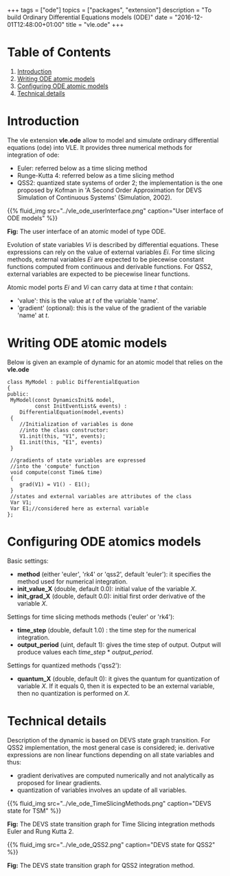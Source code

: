 +++
tags = ["ode"]
topics = ["packages", "extension"]
description = "To build Ordinary Differential Equations models (ODE)"
date = "2016-12-01T12:48:00+01:00"
title = "vle.ode"
+++

# Table of Contents

1. [Introduction](#Introduction)
2. [Writing ODE atomic models](#WritingAtomicModels)
3. [Configuring ODE atomic models](#ConfiguringAtomicModels)
4. [Technical details](#TechnicalDetails)

# Introduction <a name="Introduction"></a>

The vle extension **vle.ode** allow to model and simulate ordinary 
differential equations (ode) into VLE. It provides three numerical methods 
for integration of ode:

* Euler: referred below as a time slicing method
* Runge-Kutta 4: referred below as a time slicing method
* QSS2: quantized state systems of order 2; the implementation is the one proposed
by Kofman in 'A Second Order Approximation for DEVS Simulation of Continuous 
Systems' (Simulation, 2002).

{{% fluid_img src="../vle_ode_userInterface.png" caption="User interface of ODE models" %}}

**Fig:** The user interface of an atomic model of type ODE.

Evolution of state variables _Vi_ is described by differential equations. 
These expressions can rely on the value of external variables _Ei_.
For time slicing methods, external variables _Ei_  are expected to be
piecewise constant functions computed from continuous and derivable functions. 
For QSS2, external variables are expected to be
piecewise linear functions.

Atomic model ports _Ei_ and _Vi_ can carry data at time _t_ that contain:

* 'value': this is the value at $t$ of the variable 'name'.
* 'gradient' (optional): this is the value of the gradient of
  the variable 'name' at _t_.

# Writing ODE atomic models <a name="WritingAtomicModels"></a>

Below is given an example of dynamic for an atomic model that relies 
on the **vle.ode**

```
class MyModel : public DifferentialEquation
{
public:
 MyModel(const DynamicsInit& model,
	     const InitEventList& events) :
    DifferentialEquation(model,events)
 {
    //Initialization of variables is done 
    //into the class constructor:
    V1.init(this, "V1", events);
    E1.init(this, "E1", events)
 }
 
 //gradients of state variables are expressed 
 //into the 'compute' function 
 void compute(const Time& time)
 {
    grad(V1) = V1() - E1();
 }
 //states and external variables are attributes of the class
 Var V1;
 Var E1;//considered here as external variable
};
```

# Configuring ODE atomics models <a name="ConfiguringAtomicModels"></a>

Basic settings:

* **method** (either 'euler', 'rk4' or 'qss2', default 'euler'): it specifies
  the method used for numerical integration.
* **init_value_X** (double, default 0.0): initial value of the variable *X*.
* **init_grad_X** (double, default 0.0): initial first order
  derivative of the variable *X*.

Settings for time slicing methods methods ('euler' or 'rk4'):

* **time_step** (double, default 1.0) : the time step for the numerical
  integration.
* **output_period** (uint, default 1): gives the time step of output.
  Output will produce values each *time_step* * *output_period*.

Settings for quantized methods ('qss2'):

* **quantum_X** (double, default 0): it gives the quantum for quantization
  of variable *X*. If it equals 0, then it is expected to be an external
  variable, then no quantization is performed on *X*.

# Technical details <a name="TechnicalDetails"></a>

Description of the dynamic is based on DEVS state graph transition.
For QSS2 implementation, the most general case is considered; ie. derivative 
expressions are non linear functions depending on all state variables and thus:

* gradient derivatives are computed numerically and not analytically as
 proposed for linear gradients.
* quantization of variables involves an update of all variables. 

{{% fluid_img src="../vle_ode_TimeSlicingMethods.png" caption="DEVS state for TSM" %}}

**Fig:** The DEVS state transition graph for Time Slicing integration methods 
Euler and Rung Kutta 2.

{{% fluid_img src="../vle_ode_QSS2.png" caption="DEVS state for QSS2" %}}

**Fig:** The DEVS state transition graph for QSS2 integration method.



